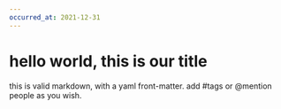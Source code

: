 ```yaml
---
occurred_at: 2021-12-31
---
```


# hello world, this is our title

this is valid markdown, with a yaml front-matter. add #tags or @mention people as you wish.
